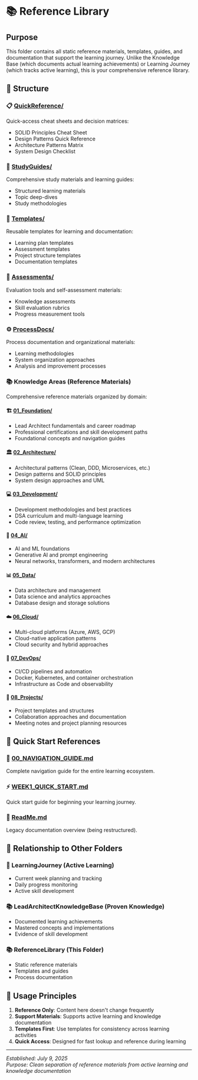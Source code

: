# 📚 Reference Library

## Purpose

This folder contains all static reference materials, templates, guides, and documentation that support the learning journey. Unlike the Knowledge Base (which documents actual learning achievements) or Learning Journey (which tracks active learning), this is your comprehensive reference library.

## 📁 Structure

### **📋 [QuickReference/](./QuickReference/)**

Quick-access cheat sheets and decision matrices:

- SOLID Principles Cheat Sheet
- Design Patterns Quick Reference
- Architecture Patterns Matrix
- System Design Checklist

### **📖 [StudyGuides/](./StudyGuides/)**

Comprehensive study materials and learning guides:

- Structured learning materials
- Topic deep-dives
- Study methodologies

### **📝 [Templates/](./Templates/)**

Reusable templates for learning and documentation:

- Learning plan templates
- Assessment templates
- Project structure templates
- Documentation templates

### **🎯 [Assessments/](./Assessments/)**

Evaluation tools and self-assessment materials:

- Knowledge assessments
- Skill evaluation rubrics
- Progress measurement tools

### **⚙️ [ProcessDocs/](./ProcessDocs/)**

Process documentation and organizational materials:

- Learning methodologies
- System organization approaches
- Analysis and improvement processes

### **📚 Knowledge Areas (Reference Materials)**

Comprehensive reference materials organized by domain:

#### **🏗️ [01_Foundation/](./01_Foundation/)**

- Lead Architect fundamentals and career roadmap
- Professional certifications and skill development paths
- Foundational concepts and navigation guides

#### **🏛️ [02_Architecture/](./02_Architecture/)**

- Architectural patterns (Clean, DDD, Microservices, etc.)
- Design patterns and SOLID principles
- System design approaches and UML

#### **💻 [03_Development/](./03_Development/)**

- Development methodologies and best practices
- DSA curriculum and multi-language learning
- Code review, testing, and performance optimization

#### **🤖 [04_AI/](./04_AI/)**

- AI and ML foundations
- Generative AI and prompt engineering
- Neural networks, transformers, and modern architectures

#### **📊 [05_Data/](./05_Data/)**

- Data architecture and management
- Data science and analytics approaches
- Database design and storage solutions

#### **☁️ [06_Cloud/](./06_Cloud/)**

- Multi-cloud platforms (Azure, AWS, GCP)
- Cloud-native application patterns
- Cloud security and hybrid approaches

#### **🔄 [07_DevOps/](./07_DevOps/)**

- CI/CD pipelines and automation
- Docker, Kubernetes, and container orchestration
- Infrastructure as Code and observability

#### **📁 [08_Projects/](./08_Projects/)**

- Project templates and structures
- Collaboration approaches and documentation
- Meeting notes and project planning resources

## 🚀 Quick Start References

### **📍 [00_NAVIGATION_GUIDE.md](./00_NAVIGATION_GUIDE.md)**

Complete navigation guide for the entire learning ecosystem.

### **⚡ [WEEK1_QUICK_START.md](./WEEK1_QUICK_START.md)**

Quick start guide for beginning your learning journey.

### **📖 [ReadMe.md](./ReadMe.md)**

Legacy documentation overview (being restructured).

## 🔄 Relationship to Other Folders

### **🎯 LearningJourney** (Active Learning)

- Current week planning and tracking
- Daily progress monitoring
- Active skill development

### **📚 LeadArchitectKnowledgeBase** (Proven Knowledge)

- Documented learning achievements
- Mastered concepts and implementations
- Evidence of skill development

### **📚 ReferenceLibrary** (This Folder)

- Static reference materials
- Templates and guides
- Process documentation

## 🎯 Usage Principles

1. **Reference Only**: Content here doesn't change frequently
2. **Support Materials**: Supports active learning and knowledge documentation
3. **Templates First**: Use templates for consistency across learning activities
4. **Quick Access**: Designed for fast lookup and reference during learning

---

_Established: July 9, 2025_  
_Purpose: Clean separation of reference materials from active learning and knowledge documentation_
